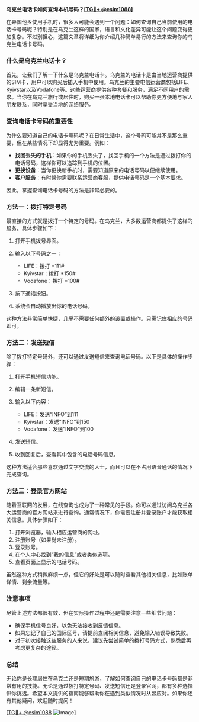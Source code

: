 **乌克兰电话卡如何查询本机号码？[[TG💪+ @esim1088](https://t.me/s/esim1088)]**

在异国他乡使用手机时，很多人可能会遇到一个问题：如何查询自己当前使用的电话卡号码呢？特别是在乌克兰这样的国家，语言和文化差异可能让这个问题变得更加复杂。不过别担心，这篇文章将详细为你介绍几种简单易行的方法来查询你的乌克兰电话卡号码。

### 什么是乌克兰电话卡？

首先，让我们了解一下什么是乌克兰电话卡。乌克兰的电话卡是由当地运营商提供的SIM卡，用户可以购买后插入手机中使用。乌克兰的主要电信运营商包括LIFE、Kyivstar以及Vodafone等。这些运营商提供各种套餐和服务，满足不同用户的需求。当你在乌克兰旅行或居住时，购买一张本地电话卡可以帮助你更方便地与家人朋友联系，同时享受当地的网络服务。

### 查询电话卡号码的重要性

为什么要知道自己的电话卡号码呢？在日常生活中，这个号码可能并不是那么重要，但在某些情况下却显得尤为重要。例如：

- **找回丢失的手机**：如果你的手机丢失了，找回手机的一个方法是通过拨打你的电话号码，这样你可以追踪到手机的位置。
- **更换设备**：当你更换新手机时，需要知道原来的电话号码以便继续使用。
- **客户服务**：有时候你需要联系运营商客服，提供电话号码是一个基本要求。

因此，掌握查询电话卡号码的方法是非常必要的。

### 方法一：拨打特定号码

最直接的方式就是拨打一个特定的号码。在乌克兰，大多数运营商都提供了这样的服务。具体步骤如下：

1. 打开手机拨号界面。
2. 输入以下号码之一：
   - LIFE：拨打 *111#
   - Kyivstar：拨打 *150#
   - Vodafone：拨打 *100#

3. 按下通话按钮。
4. 系统会自动播放出你的电话号码。

这种方法非常简单快捷，几乎不需要任何额外的设置或操作。只需记住相应的号码即可。

### 方法二：发送短信

除了拨打特定号码外，还可以通过发送短信来查询电话号码。以下是具体的操作步骤：

1. 打开手机短信功能。
2. 编辑一条新短信。
3. 输入以下内容：
   - LIFE：发送“INFO”到111
   - Kyivstar：发送“INFO”到150
   - Vodafone：发送“INFO”到100

4. 发送短信。
5. 收到回复后，查看其中包含的电话号码信息。

这种方法适合那些喜欢通过文字交流的人士，而且可以在不占用语音通话的情况下完成查询。

### 方法三：登录官方网站

随着互联网的发展，在线查询也成为了一种常见的手段。你可以通过访问乌克兰各大运营商的官方网站来进行查询。通常情况下，你需要注册并登录账户才能获取相关信息。具体步骤如下：

1. 打开浏览器，输入相应运营商的网址。
2. 注册账号（如果尚未注册）。
3. 登录账号。
4. 在个人中心找到“我的信息”或者类似选项。
5. 查看页面上显示的电话号码。

虽然这种方式稍微麻烦一点，但它的好处是可以随时查看其他相关信息，比如账单详情、剩余流量等。

### 注意事项

尽管上述方法都很有效，但在实际操作过程中还是需要注意一些细节问题：

- 确保手机信号良好，以免无法接收到反馈信息。
- 如果忘记了自己的国际区号，请提前查阅相关信息，避免输入错误导致失败。
- 对于初次接触这些服务的人来说，建议先尝试简单的拨打号码方式，熟悉后再考虑更复杂的途径。

### 总结

无论你是长期居住在乌克兰还是短期旅游，了解如何查询自己的电话卡号码都是非常有用的技能。无论是通过拨打特定号码、发送短信还是登录官网，都有多种选择供你挑选。希望本文提供的指南能够帮助你在遇到类似情况时从容应对。如果你还有其他疑问，欢迎随时提问！

[[TG💪+ @esim1088](https://t.me/s/esim1088) ![Image](https://i.postimg.cc/4NQfJmqS/Snipaste-2025-05-13-00-14-12.png)]